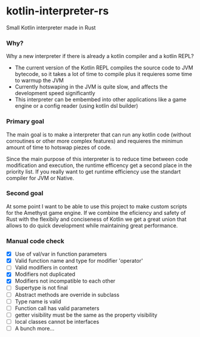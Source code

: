 # kotlin-interpreter-rs
Small Kotlin interpreter made in Rust

### Why?
Why a new interpreter if there is already a kotlin compiler and a kotlin REPL?
- The current version of the Kotlin REPL compiles the source code to JVM bytecode, so it takes a 
lot of time to compile plus it requieres some time to warmup the JVM
- Currently hotswaping in the JVM is quite slow, and affects the development speed significantly
- This interpreter can be embembed into other applications like a game engine or a config reader (using kotlin dsl builder)

### Primary goal
The main goal is to make a interpreter that can run any kotlin code (without corroutines or other more complex features) 
and requieres the minimun amount of time to hotswap piezes of code.  


Since the main purpose of this interpreter is to reduce time between code modification and execution, 
the runtime efficency get a second place in the priority list. 
If you really want to get runtime efficiency use the standart compiler for JVM or Native.

### Second goal
At some point I want to be able to use this project to make custom scripts for the Amethyst game engine. 
If we combine the eficiency and safety of Rust with the flexibily and conciseness of Kotlin we get a great 
union that allows to do quick development while maintaining great performance.


### Manual code check
- [x] Use of val/var in function parameters 
- [x] Valid function name and type for modifier 'operator'
- [ ] Valid modifiers in context
- [x] Modifiers not duplicated
- [x] Modifiers not incompatible to each other
- [ ] Supertype is not final
- [ ] Abstract methods are override in subclass
- [ ] Type name is valid
- [ ] Function call has valid parameters
- [ ] getter visibility must be the same as the property visibility
- [ ] local classes cannot be interfaces
- [ ] A bunch more...
